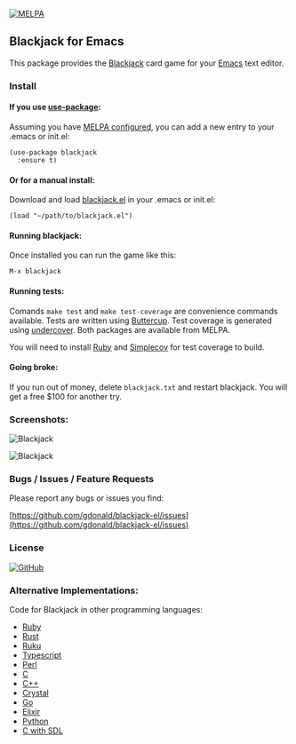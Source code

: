 [![MELPA](https://melpa.org/packages/blackjack-badge.svg)](https://melpa.org/#/blackjack)

## Blackjack for Emacs

This package provides the [Blackjack](https://en.wikipedia.org/wiki/Blackjack) card game for your [Emacs](https://www.gnu.org/software/emacs/) text editor.

### Install

#### If you use [use-package](https://github.com/jwiegley/use-package):

Assuming you have [MELPA configured](https://melpa.org/#/getting-started), you can add a new entry to your .emacs or init.el:

    (use-package blackjack
      :ensure t)

#### Or for a manual install:

Download and load [blackjack.el](https://raw.githubusercontent.com/gdonald/blackjack-el/main/blackjack.el) in your .emacs or init.el:

    (load "~/path/to/blackjack.el")

#### Running blackjack:

Once installed you can run the game like this:

    M-x blackjack

#### Running tests:

Comands `make test` and `make test-coverage` are convenience commands available.  Tests are written using [Buttercup](https://github.com/jorgenschaefer/emacs-buttercup).  Test coverage is generated using [undercover](https://github.com/undercover-el/undercover.el).  Both packages are available from MELPA.

You will need to install [Ruby](https://www.ruby-lang.org/) and [Simplecov](https://github.com/simplecov-ruby/simplecov) for test coverage to build.

#### Going broke:

If you run out of money, delete `blackjack.txt` and restart blackjack.  You will get a free $100 for another try.

### Screenshots:

![Blackjack](https://raw.githubusercontent.com/gdonald/blackjack-el/main/imgs/ss1.png)

![Blackjack](https://raw.githubusercontent.com/gdonald/blackjack-el/main/imgs/ss2.png)

### Bugs / Issues / Feature Requests

Please report any bugs or issues you find:

[https://github.com/gdonald/blackjack-el/issues](https://github.com/gdonald/blackjack-el/issues)

### License

[![GitHub](https://img.shields.io/github/license/gdonald/blackjack-el?color=aa0000)](https://github.com/gdonald/blackjack-el/blob/main/LICENSE)

### Alternative Implementations:

Code for Blackjack in other programming languages:

- [Ruby](https://github.com/gdonald/console-blackjack-ruby)
- [Rust](https://github.com/gdonald/console-blackjack-rust)
- [Ruku](https://github.com/gdonald/Console-Blackjack)
- [Typescript](https://github.com/gdonald/blackjack-js)
- [Perl](https://github.com/gdonald/console-blackjack-perl)
- [C](https://github.com/gdonald/blackjack-c)
- [C++](https://github.com/gdonald/blackjack-cpp)
- [Crystal](https://github.com/gdonald/blackjack-cr)
- [Go](https://github.com/gdonald/blackjack-go)
- [Elixir](https://github.com/gdonald/blackjack-ex)
- [Python](https://github.com/gdonald/blackjack-py)
- [C with SDL](https://github.com/gdonald/blackjack-c-sdl)

